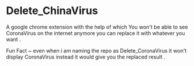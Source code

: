 # Delete_ChinaVirus
A google chrome extension with the help of which 
You won't be able to see CoronaVirus on the internet anymore you can replace it with whatever you want .

Fun Fact ~ even when i am naming the repo as Delete_CoronaVirus it won't display CoronaVirus instead it would give you the replaced result .
